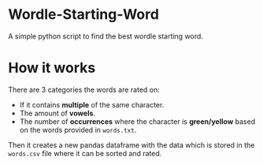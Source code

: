 # Wordle-Starting-Word
 A simple python script to find the best wordle starting word.

# How it works
 There are 3 categories the words are rated on:
   - If it contains **multiple** of the same character.
   - The amount of **vowels**.
   - The number of **occurrences** where the character is **green/yellow** based on the words provided in `words.txt`.
<!--    -  -->
 Then it creates a new pandas dataframe with the data which is stored in the `words.csv` file where it can be sorted and rated.
